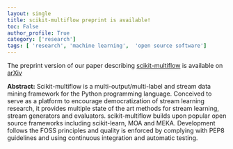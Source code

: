 ```yaml
---
layout: single
title: scikit-multiflow preprint is available!
toc: False
author_profile: True
category: ['research']
tags: [ 'research', 'machine learning',  'open source software']
---
```


The preprint version of our paper describing [scikit-multiflow](https://scikit-multiflow.github.io/) is available on [arXiv](https://arxiv.org/abs/1807.04662)

**Abstract:**
Scikit-multiflow is a multi-output/multi-label and stream data mining framework for the Python programming language. Conceived to serve as a platform to encourage democratization of stream learning research, it provides multiple state of the art methods for stream learning, stream generators and evaluators. scikit-multiflow builds upon popular open source frameworks including scikit-learn, MOA and MEKA. Development follows the FOSS principles and quality is enforced by complying with PEP8 guidelines and using continuous integration and automatic testing.